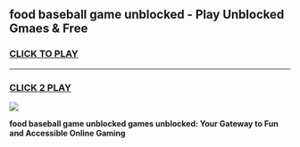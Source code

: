 
## food baseball game unblocked - Play Unblocked Gmaes & Free
<h3>
<a href="https://premium.freeplayer.one?title=food_baseball_game_unblocked&ref=19F">CLICK TO PLAY</a></h3>
<hr>

<h3>
<a href="https://premium.freeplayer.one?title=food_baseball_game_unblocked&ref=19F">CLICK 2 PLAY</a>
  
</h3>

<a href="https://premium.freeplayer.one?title=food_baseball_game_unblocked&ref=19F/"><img src="https://clearcache.store/games.png"></a>


**food baseball game unblocked games unblocked: Your Gateway to Fun and Accessible Online Gaming**
